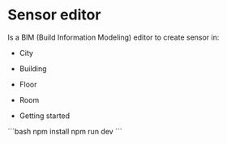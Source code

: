 # Sensor editor

Is a BIM (Build Information Modeling) editor to create sensor in:

* City
* Building
* Floor
* Room

* Getting started

´´´bash
  npm install
  npm run dev
´´´


